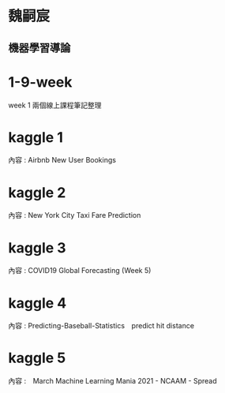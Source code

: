 # 魏嗣宸
## 機器學習導論
# 1-9-week
week 1 兩個線上課程筆記整理
# kaggle 1
內容 : Airbnb New User Bookings
# kaggle 2 
內容 : New York City Taxi Fare Prediction
# kaggle 3
內容 : COVID19 Global Forecasting (Week 5)
# kaggle 4
內容 : Predicting-Baseball-Statistics　predict hit distance　
# kaggle 5
內容 :　March Machine Learning Mania 2021 - NCAAM - Spread
